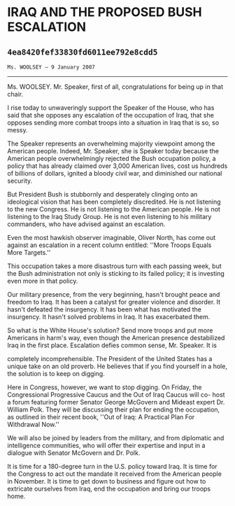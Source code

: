 # IRAQ AND THE PROPOSED BUSH ESCALATION
## `4ea8420fef33830fd6011ee792e8cdd5`
`Ms. WOOLSEY — 9 January 2007`

---


Ms. WOOLSEY. Mr. Speaker, first of all, congratulations for being up 
in that chair.

I rise today to unwaveringly support the Speaker of the House, who 
has said that she opposes any escalation of the occupation of Iraq, 
that she opposes sending more combat troops into a situation in Iraq 
that is so, so messy.

The Speaker represents an overwhelming majority viewpoint among the 
American people. Indeed, Mr. Speaker, she is Speaker today because the 
American people overwhelmingly rejected the Bush occupation policy, a 
policy that has already claimed over 3,000 American lives, cost us 
hundreds of billions of dollars, ignited a bloody civil war, and 
diminished our national security.

But President Bush is stubbornly and desperately clinging onto an 
ideological vision that has been completely discredited. He is not 
listening to the new Congress. He is not listening to the American 
people. He is not listening to the Iraq Study Group. He is not even 
listening to his military commanders, who have advised against an 
escalation.

Even the most hawkish observer imaginable, Oliver North, has come out 
against an escalation in a recent column entitled: ''More Troops Equals 
More Targets.''

This occupation takes a more disastrous turn with each passing week, 
but the Bush administration not only is sticking to its failed policy; 
it is investing even more in that policy.

Our military presence, from the very beginning, hasn't brought peace 
and freedom to Iraq. It has been a catalyst for greater violence and 
disorder. It hasn't defeated the insurgency. It has been what has 
motivated the insurgency. It hasn't solved problems in Iraq. It has 
exacerbated them.

So what is the White House's solution? Send more troops and put more 
Americans in harm's way, even though the American presence destabilized 
Iraq in the first place. Escalation defies common sense, Mr. Speaker. 
It is


completely incomprehensible. The President of the United States has a 
unique take on an old proverb. He believes that if you find yourself in 
a hole, the solution is to keep on digging.

Here in Congress, however, we want to stop digging. On Friday, the 
Congressional Progressive Caucus and the Out of Iraq Caucus will co-
host a forum featuring former Senator George McGovern and Mideast 
expert Dr. William Polk. They will be discussing their plan for ending 
the occupation, as outlined in their recent book, ''Out of Iraq: A 
Practical Plan For Withdrawal Now.''

We will also be joined by leaders from the military, and from 
diplomatic and intelligence communities, who will offer their expertise 
and input in a dialogue with Senator McGovern and Dr. Polk.

It is time for a 180-degree turn in the U.S. policy toward Iraq. It 
is time for the Congress to act out the mandate it received from the 
American people in November. It is time to get down to business and 
figure out how to extricate ourselves from Iraq, end the occupation and 
bring our troops home.
